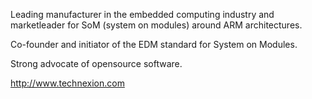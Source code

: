 Leading manufacturer in the embedded computing industry and marketleader for SoM (system on modules) around ARM architectures.

Co-founder and initiator of the EDM standard for System on Modules.

Strong advocate of opensource software.

http://www.technexion.com
